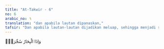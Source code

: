 ```yaml
---
title: "At-Takwir - 6"
no: 6
arabic_no: ٦
translation: "dan apabila lautan dipanaskan,"
tafsir: "Dan apabila lautan-lautan dijadikan meluap, sehingga menjadi satu, kemudian menyala dengan kobaran api yang tadinya terpendam di bawah bumi tersebut.\n\nSetelah Allah menerangkan beberapa peristiwa yang menjadi permulaan hancurnya alam semesta dan matinya semua makhluk yang berada di atasnya, maka Allah menjelaskan apa yang terjadi setelah itu tentang kebangkitan."
---
```

وَاِذَا الْبِحَارُ سُجِّرَتْۖ